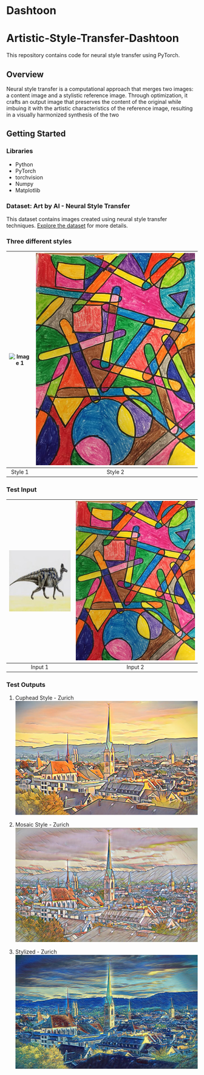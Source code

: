 # Dashtoon
# Artistic-Style-Transfer-Dashtoon

This repository contains code for neural style transfer using PyTorch.

## Overview

Neural style transfer is a computational approach that merges two images: a content image and a stylistic reference image. Through optimization, it crafts an output image that preserves the content of the original while imbuing it with the artistic characteristics of the reference image, resulting in a visually harmonized synthesis of the two

## Getting Started

### Libraries

- Python
- PyTorch
- torchvision
- Numpy
- Matplotlib

### Dataset: Art by AI - Neural Style Transfer

This dataset contains images created using neural style transfer techniques. [Explore the dataset](https://www.kaggle.com/datasets/vbookshelf/art-by-ai-neural-style-transfer) for more details.

### Three different styles

![Image 1](https://github.com/yaswanth0209/Dashtoon/blob/main/image/style_1.png) | ![Image 2](https://github.com/yaswanth0209/Dashtoon/blob/main/image/style_2.png) | 
:-------------------------:|:-------------------------:|
Style 1       | Style 2      |




### Test Input

![Image 1](https://github.com/yaswanth0209/Dashtoon/blob/main/image/raw_1.png) | ![Image 2](https://github.com/yaswanth0209/Dashtoon/blob/main/image/style_2.png) | 
:-------------------------:|:-------------------------:|
Input 1       | Input 2      |
### Test Outputs

1. Cuphead Style - Zurich
   ![Alt Text](https://github.com/Basheer22EE65R19/Artistic-Style-Transfer-Dashtoon/blob/main/Images/Test_output/cuphead-zurich.jpeg)

2. Mosaic Style - Zurich
   ![Alt Text](https://github.com/Basheer22EE65R19/Artistic-Style-Transfer-Dashtoon/blob/main/Images/Test_output/mosaic-zurich.jpeg)

3. Stylized - Zurich
   ![Alt Text](https://github.com/Basheer22EE65R19/Artistic-Style-Transfer-Dashtoon/blob/main/Images/Test_output/stylized-zurich.jpeg)
